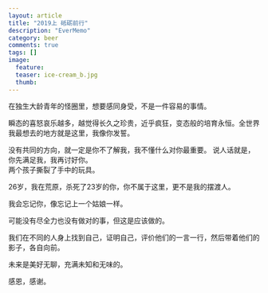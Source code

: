 ```yaml
---
layout: article
title: "2019上 砥砺前行"
description: "EverMemo"
category: beer
comments: true
tags: []
image:
  feature:
  teaser: ice-cream_b.jpg
  thumb:
---
```


在独生大龄青年的怪圈里，想要感同身受，不是一件容易的事情。 

瞬态的喜怒哀乐越多，越觉得长久之珍贵，近乎疯狂，变态般的培育永恒。全世界我最想去的地方就是这里，我像你发誓。  

没有共同的方向，就一定是你不了解我，我不懂什么对你最重要。
说人话就是，你先满足我，我再讨好你。  
两个孩子撕裂了手中的玩具。


26岁，我在荒原，杀死了23岁的你，你不属于这里，更不是我的摆渡人。 

我会忘记你，像忘记上一个姑娘一样。  

可能没有尽全力也没有做对的事，但这是应该做的。

我们在不同的人身上找到自己，证明自己，评价他们的一言一行，然后带着他们的影子，各自向前。 

未来是美好无聊，充满未知和无味的。 

感恩，感谢。
